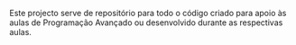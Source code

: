 Este projecto serve de repositório para todo o código criado para apoio às aulas de Programação Avançado ou desenvolvido durante as respectivas aulas.